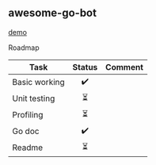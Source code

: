 ## awesome-go-bot

[demo](docs/demo.gif)

Roadmap

| Task          | Status | Comment |
| ------------- | :----: | ------- |
| Basic working |   ✔️    |         |
| Unit testing  |   ⏳    |         |
| Profiling     |   ⏳    |         |
| Go doc        |   ✔️    |         |
| Readme        |   ⏳    |         |

